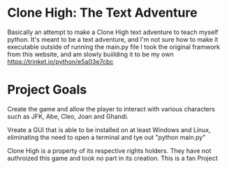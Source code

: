 # Clone High: The Text Adventure
Basically an attempt to make a Clone High text adventure to teach myself python. It's meant to be a text adventure, and I'm not sure how to make it executable outside of running the main.py file
I took the original framwork from this website, and am slowly buiilding it to be my own
https://trinket.io/python/e5a03e7cbc

# Project Goals
Create the game and allow the player to interact with various characters such as JFK, Abe, Cleo, Joan and Ghandi.

Vreate a GUI that is able to be installed on at least Windows and Linux, eliminating the need to open a terminal and tye out "python main.py"

Clone High is a property of its respective rights holders. They have not authroized this game and took no part in its creation. This is a fan Project

